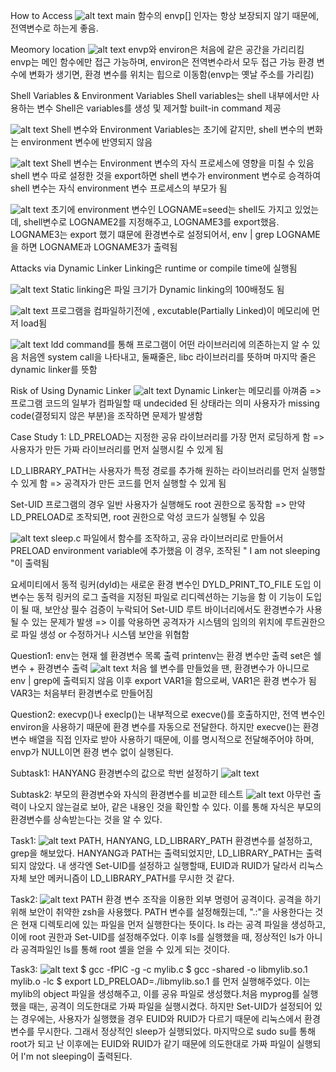 How to Access
![alt text](image.png)
main 함수의 envp[] 인자는 항상 보장되지 않기 때문에, 전역변수로 하는게 좋음.

Meomory location
![alt text](image-1.png)
envp와 environ은 처음에 같은 공간을 가리리킴
envp는 메인 함수에만 접근 가능하며, environ은 전역변수라서 모두 접근 가능
환경 변수에 변화가 생기면, 환경 변수를 위치는 힙으로 이동함(envp는 옛날 주소를 가리킴)

Shell Variables & Environment Variables
Shell variables는 shell 내부에서만 사용하는 변수
Shell은 variables를 생성 및 제거할 built-in command 제공

![alt text](image-2.png)
Shell 변수와 Environment Variables는 초기에 같지만, shell 변수의 변화는 environment 변수에 반영되지 않음

![alt text](image-3.png)
Shell 변수는 Environment 변수의 자식 프로세스에 영향을 미칠 수 있음
shell 변수 따로 설정한 것을 export하면 shell 변수가 environment 변수로 승격하여 shell 변수는 자식 environment 변수 프로세스의 부모가 됨

![alt text](image-4.png)
초기에 environment 변수인 LOGNAME=seed는 shell도 가지고 있었는데,
shell변수로 LOGNAME2를 지정해주고, LOGNAME3를 export했음.
LOGNAME3는 export 했기 떄문에 환경변수로 설정되어서, env | grep LOGNAME을 하면 LOGNAME과 LOGNAME3가 출력됨

Attacks via Dynamic Linker
Linking은 runtime or compile time에 실행됨

![alt text](image-5.png)
Static linking은 파일 크기가 Dynamic linking의 100배정도 됨

![alt text](image-6.png)
프로그램을 컴파일하기전에 , excutable(Partially Linked)이 메모리에 먼저 load됨

![alt text](image-7.png)
ldd command를 통해 프로그램이 어떤 라이브러리에 의존하는지 알 수 있음
처음엔 system call을 나타내고,
둘째줄은, libc 라이브러리를 뜻하며
마지막 줄은 dynamic linker를 뜻함

Risk of Using Dynamic Linker
![alt text](image-8.png)
Dynamic Linker는 메모리를 아껴줌
=> 프로그램 코드의 일부가 컴파일할 때 undecided 된 상태라는 의미
사용자가 missing code(결정되지 않은 부분)을 조작하면 문제가 발생함

Case Study 1:
LD_PRELOAD는 지정한 공유 라이브러리를 가장 먼저 로딩하게 함
=> 사용자가 만든 가짜 라이브러리를 먼저 실행시킬 수 있게 됨

LD_LIBRARY_PATH는 사용자가 특정 경로를 추가해 원하는 라이브러리를 먼저 실행할 수 있게 함
=> 공격자가 만든 코드를 먼저 실행할 수 있게 됨

Set-UID 프로그램의 경우 일반 사용자가 실행해도 root 권한으로 동작함
=> 만약 LD_PRELOAD로 조작되면, root 권한으로 악성 코드가 실행될 수 있음


![alt text](image-9.png)
sleep.c 파일에서 함수를 조작하고, 공유 라이브러리로 만들어서 PRELOAD environment variable에 추가했음
이 경우, 조작된 " I am not sleeping "이 출력됨

요세미티에서 동적 링커(dyld)는 새로운 환경 변수인 DYLD_PRINT_TO_FILE 도입
이 변수는 동적 링커의 로그 출력을 지정된 파일로 리디렉션하는 기능을 함
이 기능이 도입이 될 때, 보안상 필수 검증이 누락되어 Set-UID 루트 바이너리에서도 환경변수가 사용될 수 있는 문제가 발생
=> 이를 악용하면 공격자가 시스템의 임의의 위치에 루트권한으로 파일 생성 or 수정하거나 시스템 보안을 위협함

Question1:
env는 현재 쉘 환경변수 목록 출력
printenv는 환경 변수만 출력
set은 쉘 변수 + 환경변수 출력
![alt text](image-10.png)
처음 쉘 변수를 만들었을 땐, 환경변수가 아니므로 env | grep에 출력되지 않음
이후 export VAR1을 함으로써, VAR1은 환경 변수가 됨
VAR3는 처음부터 환경변수로 만들어짐

Question2:
execvp()나 execlp()는 내부적으로 execve()를 호출하지만, 전역 변수인 environ을 사용하기 때문에 환경 변수를 자동으로 전달한다.
하지만 execve()는 환경 변수 배열을 직접 인자로 받아 사용하기 때문에, 이를 명시적으로 전달해주어야 하며, envp가 NULL이면 환경 변수 없이 실행된다. 

Subtask1:
HANYANG 환경변수의 값으로 학번 설정하기
![alt text](image-13.png)

Subtask2:
부모의 환경변수와 자식의 환경변수를 비교한 테스트
![alt text](image-14.png)
아무런 출력이 나오지 않는걸로 보아, 같은 내용인 것을 확인할 수 있다.
이를 통해 자식은 부모의 환경변수를 상속받는다는 것을 알 수 있다.

Task1:
![alt text](image-15.png)
PATH, HANYANG, LD_LIBRARY_PATH 환경변수를 설정하고, grep을 해보았다. 
HANYANG과 PATH는 출력되었지만, LD_LIBRARY_PATH는 출력되지 않았다. 내 생각엔 Set-UID를 설정하고 실행할때, EUID과 RUID가 달라서 리눅스 자체 보안 메커니즘이 LD_LIBRARY_PATH를 무시한 것 같다.

Task2:
![alt text](image-16.png)
PATH 환경 변수 조작을 이용한 외부 명령어 공격이다.
공격을 하기 위해 보안이 취약한 zsh을 사용했다.
PATH 변수를 설정해줬는데, ".:"을 사용한다는 것은 현재 디렉토리에 있는 파일을 먼저 실행한다는 뜻이다. ls 라는 공격 파일을 생성하고, 이에 root 권한과 Set-UID를 설정해주었다. 
이후 ls를 실행했을 때, 정상적인 ls가 아니라 공격파일인 ls를 통해 root 셸을 얻을 수 있게 되는 것이다. 

Task3:
![alt text](image-17.png)
$ gcc -fPIC -g -c mylib.c
$ gcc -shared -o libmylib.so.1 mylib.o -lc
$ export LD_PRELOAD=./libmylib.so.1 
를 먼저 실행해주었다. 이는 mylib의 object 파일을 생성해주고, 이를 공유 파일로 생성했다.처음 myprog를 실행했을 때는, 공격이 의도한대로 가짜 파일을 실행시켰다. 하지만 Set-UID가 설정되어 있는 경우에는, 사용자가 실행했을 경우 EUID와 RUID가 다르기 때문에 리눅스에서 환경변수를 무시한다. 그래서 정상적인 sleep가 실행되었다.
마지막으로 sudo su를 통해 root가 되고 난 이후에는 EUID와 RUID가 같기 때문에 의도한대로 가짜 파일이 실행되어 I'm not sleeping이 출력된다.